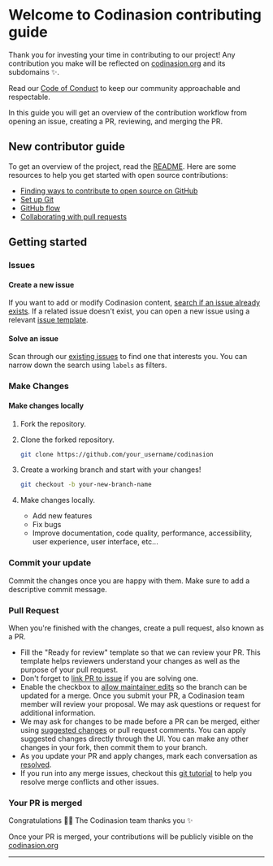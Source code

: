 # Welcome to Codinasion contributing guide

Thank you for investing your time in contributing to our project! Any contribution you make will be reflected on [codinasion.org][1] and its subdomains :sparkles:.

Read our [Code of Conduct][2] to keep our community approachable and respectable.

In this guide you will get an overview of the contribution workflow from opening an issue, creating a PR, reviewing, and merging the PR.

## New contributor guide

To get an overview of the project, read the [README][3]. Here are some resources to help you get started with open source contributions:

- [Finding ways to contribute to open source on GitHub][4]
- [Set up Git][5]
- [GitHub flow][6]
- [Collaborating with pull requests][7]

## Getting started

### Issues

#### Create a new issue

If you want to add or modify Codinasion content, [search if an issue already exists][9]. If a related issue doesn't exist, you can open a new issue using a relevant [issue template][10].

#### Solve an issue

Scan through our [existing issues][11] to find one that interests you. You can narrow down the search using `labels` as filters.

### Make Changes

#### Make changes locally

1. Fork the repository.

2. Clone the forked repository.

   ```bash
   git clone https://github.com/your_username/codinasion
   ```

3. Create a working branch and start with your changes!

   ```bash
   git checkout -b your-new-branch-name
   ```

4. Make changes locally.

   - Add new features
   - Fix bugs
   - Improve documentation, code quality, performance, accessibility, user experience, user interface, etc...

### Commit your update

Commit the changes once you are happy with them. Make sure to add a descriptive commit message.

### Pull Request

When you're finished with the changes, create a pull request, also known as a PR.

- Fill the "Ready for review" template so that we can review your PR. This template helps reviewers understand your changes as well as the purpose of your pull request.
- Don't forget to [link PR to issue][12] if you are solving one.
- Enable the checkbox to [allow maintainer edits][13] so the branch can be updated for a merge.
  Once you submit your PR, a Codinasion team member will review your proposal. We may ask questions or request for additional information.
- We may ask for changes to be made before a PR can be merged, either using [suggested changes][14] or pull request comments. You can apply suggested changes directly through the UI. You can make any other changes in your fork, then commit them to your branch.
- As you update your PR and apply changes, mark each conversation as [resolved][15].
- If you run into any merge issues, checkout this [git tutorial][16] to help you resolve merge conflicts and other issues.

### Your PR is merged

Congratulations :tada::tada: The Codinasion team thanks you :sparkles:

Once your PR is merged, your contributions will be publicly visible on the [codinasion.org][1]

---

[1]: https://codinasion.org "codinasion.org"
[2]: ./CODE_OF_CONDUCT.md "Code of Conduct"
[3]: ./README.md "README"
[4]: https://docs.github.com/en/get-started/exploring-projects-on-github/finding-ways-to-contribute-to-open-source-on-github "Finding ways to contribute to open source on GitHub"
[5]: https://docs.github.com/en/get-started/quickstart/set-up-git "Set up Git"
[6]: https://docs.github.com/en/get-started/quickstart/github-flow "GitHub flow"
[7]: https://docs.github.com/en/get-started/quickstart/collaborating-with-issues-and-pull-requests "Collaborating with pull requests"
[9]: https://github.com/codinasion/codinasion/issues "Issues"
[10]: https://github.com/codinasion/codinasion/issues/new/choose "Issue Template"
[11]: https://github.com/search?q=is:open+user:codinasion&type=Issues "Codinasion Open Issues"
[12]: https://docs.github.com/en/issues/tracking-your-work-with-issues/linking-a-pull-request-to-an-issue "Link PR to Issue"
[13]: ttps://docs.github.com/en/github/collaborating-with-issues-and-pull-requests/allowing-changes-to-a-pull-request-branch-created-from-a-fork "Allow maintainers to edit"
[14]: https://docs.github.com/en/github/collaborating-with-issues-and-pull-requests/incorporating-feedback-in-your-pull-request "Suggest Changes"
[15]: https://docs.github.com/en/github/collaborating-with-issues-and-pull-requests/commenting-on-a-pull-request#resolving-conversations "Mark conversation as resolved"
[16]: https://lab.github.com/githubtraining/managing-merge-conflicts "Git Tutorial"
